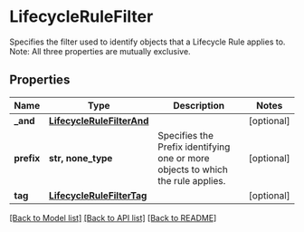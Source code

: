 # LifecycleRuleFilter

Specifies the filter used to identify objects that a Lifecycle Rule applies to. Note: All three properties are mutually exclusive.

## Properties
Name | Type | Description | Notes
------------ | ------------- | ------------- | -------------
**_and** | [**LifecycleRuleFilterAnd**](LifecycleRuleFilterAnd.md) |  | [optional] 
**prefix** | **str, none_type** | Specifies the Prefix identifying one or more objects to which the rule applies. | [optional] 
**tag** | [**LifecycleRuleFilterTag**](LifecycleRuleFilterTag.md) |  | [optional] 

[[Back to Model list]](../README.md#documentation-for-models) [[Back to API list]](../README.md#documentation-for-api-endpoints) [[Back to README]](../README.md)


